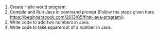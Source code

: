 1) Create Hello world program.
2) Compile and Run Java in command prompt (Follow the steps given here https://beginnersbook.com/2013/05/first-java-program/).
3) Write code to add two numbers in Java.
4) Write code to take squareroot of a number in Java.
